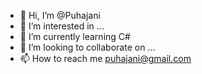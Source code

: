 - 👋 Hi, I’m @Puhajani
- 👀 I’m interested in ...
- 🌱 I’m currently learning C#
- 💞️ I’m looking to collaborate on ...
- 📫 How to reach me puhajani@gmail.com

<!---
Puhajani/Puhajani is a ✨ special ✨ repository because its `README.md` (this file) appears on your GitHub profile.
You can click the Preview link to take a look at your changes.
--->
